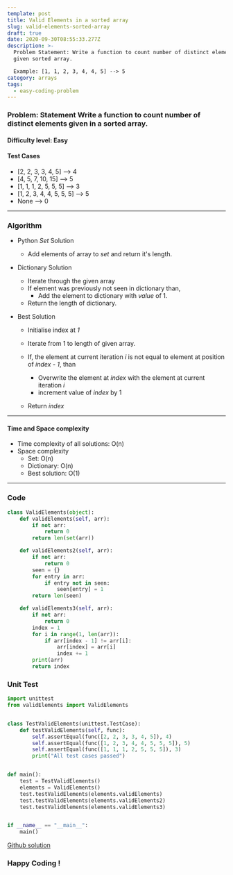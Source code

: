 ```yaml
---
template: post
title: Valid Elements in a sorted array
slug: valid-elements-sorted-array
draft: true
date: 2020-09-30T08:55:33.277Z
description: >-
  Problem Statement: Write a function to count number of distinct elements in a
  given sorted array.

  Example: [1, 1, 2, 3, 4, 4, 5] --> 5
category: arrays
tags:
  - easy-coding-problem
---
```

### Problem: Statement Write a function to count number of distinct elements given in a sorted array.

#### Difficulty level: Easy

#### Test Cases
* [2, 2, 3, 3, 4, 5] --> 4
* [4, 5, 7, 10, 15] --> 5
* [1, 1, 1, 2, 5, 5, 5] --> 3
* [1, 2, 3, 4, 4, 5, 5, 5] --> 5
* None --> 0
***
### Algorithm
* Python *Set* Solution
    * Add elements of array to *set* and return it's length.

* Dictionary Solution
    * Iterate through the given array
    * If element was previously not seen in dictionary than,
        * Add the element to dictionary with *value* of 1.
    * Return the length of dictionary.
* Best Solution 
    * Initialise index at *1*
    * Iterate from 1 to length of given array.
    * If, the element at current iteration *i* is not equal to element at position of *index - 1*, than
        * Overwrite the element at *index* with the element at current iteration *i*
        * increment value of *index* by 1

    * Return *index*
***
#### Time and Space complexity
* Time complexity of all solutions: O(n)
* Space complexity
    * Set: O(n)
    * Dictionary: O(n)
    * Best solution: O(1)
***
### Code
```python
class ValidElements(object):
    def validElements(self, arr):
        if not arr:
            return 0
        return len(set(arr))

    def validElements2(self, arr):
        if not arr:
            return 0
        seen = {}
        for entry in arr:
            if entry not in seen:
                seen[entry] = 1
        return len(seen)

    def validElements3(self, arr):
        if not arr:
            return 0
        index = 1
        for i in range(1, len(arr)):
            if arr[index - 1] != arr[i]:
                arr[index] = arr[i]
                index += 1
        print(arr)
        return index
```
### Unit Test
```python
import unittest
from validElements import ValidElements


class TestValidElements(unittest.TestCase):
    def testValidElements(self, func):
        self.assertEqual(func([2, 2, 3, 3, 4, 5]), 4)
        self.assertEqual(func([1, 2, 3, 4, 4, 5, 5, 5]), 5)
        self.assertEqual(func([1, 1, 1, 2, 5, 5, 5]), 3)
        print("All test cases passed")


def main():
    test = TestValidElements()
    elements = ValidElements()
    test.testValidElements(elements.validElements)
    test.testValidElements(elements.validElements2)
    test.testValidElements(elements.validElements3)


if __name__ == "__main__":
    main()
```

[Github solution](https://github.com/Codewithml/coding-problems-solutons/tree/master/arrays/valid-elements)

### Happy Coding !